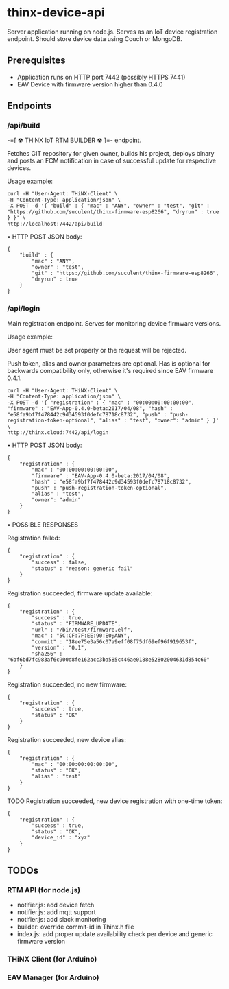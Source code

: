 # thinx-device-api

Server application running on node.js. Serves as an IoT device registration endpoint. Should store device data using Couch or MongoDB.

## Prerequisites

* Application runs on HTTP port 7442 (possibly HTTPS 7441)
* EAV Device with firmware version higher than 0.4.0

## Endpoints

### /api/build

-=[ ☢ THiNX IoT RTM BUILDER ☢ ]=- endpoint.

Fetches GIT repository for given owner, builds his project, deploys binary and posts an FCM notification in case of successful update for respective devices.

Usage example:

    curl -H "User-Agent: THiNX-Client" \
    -H "Content-Type: application/json" \
    -X POST -d '{ "build" : { "mac" : "ANY", "owner" : "test", "git" : "https://github.com/suculent/thinx-firmware-esp8266", "dryrun" : true } }' \
    http://localhost:7442/api/build

• HTTP POST JSON body:

    {
        "build" : {
            "mac" : "ANY",
            "owner" : "test",
            "git" : "https://github.com/suculent/thinx-firmware-esp8266",
            "dryrun" : true
        }
    }

### /api/login

Main registration endpoint. Serves for monitoring device firmware versions.

Usage example:

User agent must be set properly or the request will be rejected.

Push token, alias and owner parameters are optional. Has is optional for backwards compatibility only, otherwise it's required since EAV firmware 0.4.1.

    curl -H "User-Agent: THiNX-Client" \
    -H "Content-Type: application/json" \
    -X POST -d '{ "registration" : { "mac" : "00:00:00:00:00:00", "firmware" : "EAV-App-0.4.0-beta:2017/04/08", "hash" : "e58fa9bf7f478442c9d34593f0defc78718c8732", "push" : "push-registration-token-optional", "alias" : "test", "owner": "admin" } }' \
    http://thinx.cloud:7442/api/login

• HTTP POST JSON body:

    {
        "registration" : {
            "mac" : "00:00:00:00:00:00",
            "firmware" : "EAV-App-0.4.0-beta:2017/04/08",
            "hash" : "e58fa9bf7f478442c9d34593f0defc78718c8732",
            "push" : "push-registration-token-optional",
            "alias" : "test",
            "owner": "admin"
        }
    }

• POSSIBLE RESPONSES

Registration failed:

    {
        "registration" : {
            "success" : false,
            "status" : "reason: generic fail"
        }
    }
    
Registration succeeded, firmware update available:
    
    {
        "registration" : {
            "success" : true,
            "status" : "FIRMWARE_UPDATE",            
            "url" : "/bin/test/firmware.elf",
            "mac" : "5C:CF:7F:EE:90:E0;ANY",
            "commit" : "18ee75e3a56c07a9eff08f75df69ef96f919653f",
            "version" : "0.1",
            "sha256" : "6bf6bd7fc983af6c900d8fe162acc3ba585c446ae0188e52802004631d854c60"
        }
    }

    
Registration succeeded, no new firmware:
    
    {
        "registration" : {
            "success" : true,
            "status" : "OK"
        }
    }
    
Registration succeeded, new device alias:
    
    {
        "registration" : {
            "mac" : "00:00:00:00:00:00",
            "status" : "OK",
            "alias" : "test"
        }
    }
    
    
TODO Registration succeeded, new device registration with one-time token:
    
    {
        "registration" : {
            "success" : true,
            "status" : "OK",
            "device_id" : "xyz"
        }
    }

## TODOs

### RTM API (for node.js)

* notifier.js: add device fetch
* notifier.js: add mqtt support
* notifier.js: add slack monitoring
* builder: override commit-id in Thinx.h file
* index.js: add proper update availability check per device and generic firmware version

### THiNX Client (for Arduino)

### EAV Manager (for Arduino)
